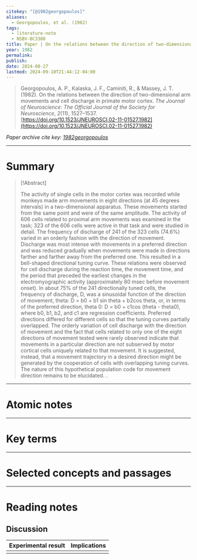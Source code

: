 ```yaml
---
citekey: "[@1982georgopoulos]"
aliases:
  - Georgopoulos, et al. (1982)
tags:
  - literature-note
  - NSBV-BC3386
title: Paper | On the relations between the direction of two-dimensional arm movements and cell discharge in primate motor cortex
year: 1982
permalink: 
publish: 
date: 2024-08-27
lastmod: 2024-09-10T21:44:12-04:00
---
```

> Georgopoulos, A. P., Kalaska, J. F., Caminiti, R., & Massey, J. T. (1982). On the relations between the direction of two-dimensional arm movements and cell discharge in primate motor cortex. _The Journal of Neuroscience: The Official Journal of the Society for Neuroscience_, _2_(11), 1527–1537. [https://doi.org/10.1523/JNEUROSCI.02-11-01527.1982](https://doi.org/10.1523/JNEUROSCI.02-11-01527.1982)

*Paper archive cite key: [1982georgopoulos](https://docs.google.com/spreadsheets/d/1ThWMx7pYuNAjm7LHQbQ6UnXNVqi-LQruiAI10e8JnU4/edit?usp=sharing)*

---

# Summary


> [!Abstract]
>
> The activity of single cells in the motor cortex was recorded while monkeys made arm movements in eight directions (at 45 degrees intervals) in a two-dimensional apparatus. These movements started from the same point and were of the same amplitude. The activity of 606 cells related to proximal arm movements was examined in the task; 323 of the 606 cells were active in that task and were studied in detail. The frequency of discharge of 241 of the 323 cells (74.6%) varied in an orderly fashion with the direction of movement. Discharge was most intense with movements in a preferred direction and was reduced gradually when movements were made in directions farther and farther away from the preferred one. This resulted in a bell-shaped directional tuning curve. These relations were observed for cell discharge during the reaction time, the movement time, and the period that preceded the earliest changes in the electromyographic activity (approximately 80 msec before movement onset). In about 75% of the 241 directionally tuned cells, the frequency of discharge, D, was a sinusoidal function of the direction of movement, theta: D = b0 + b1 sin theta + b2cos theta, or, in terms of the preferred direction, theta 0: D = b0 + c1cos (theta - theta0), where b0, b1, b2, and c1 are regression coefficients. Preferred directions differed for different cells so that the tuning curves partially overlapped. The orderly variation of cell discharge with the direction of movement and the fact that cells related to only one of the eight directions of movement tested were rarely observed indicate that movements in a particular direction are not subserved by motor cortical cells uniquely related to that movement. It is suggested, instead, that a movement trajectory in a desired direction might be generated by the cooperation of cells with overlapping tuning curves. The nature of this hypothetical population code for movement direction remains to be elucidated.
>.


---

# Atomic notes

---

# Key terms

---

# Selected concepts and passages

---

# Reading notes

## Discussion

| Experimental result | Implications |
| ------------------- | ------------ |
|                     |              |
